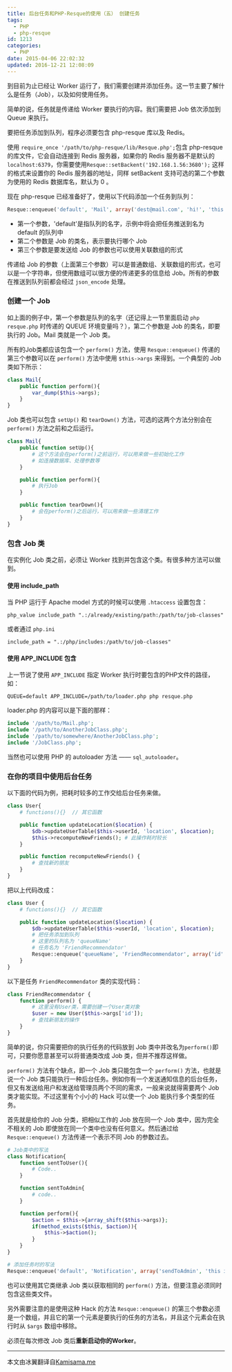 ```yaml
---
title: 后台任务和PHP-Resque的使用（五） 创建任务
tags:
  - PHP
  - php-resque
id: 1213
categories:
  - PHP
date: 2015-04-06 22:02:32
updated: 2016-12-21 12:08:09
---
```


到目前为止已经让 Worker 运行了，我们需要创建并添加任务。这一节主要了解什么是任务（Job），以及如何使用任务。

简单的说，任务就是传递给 Worker 要执行的内容。我们需要把 Job 依次添加到 Queue 来执行。

要把任务添加到队列，程序必须要包含 php-resque 库以及 Redis。

使用 `require_once '/path/to/php-resque/lib/Resque.php';`包含 php-resque 的库文件，它会自动连接到 Redis 服务器，如果你的 Redis 服务器不是默认的`localhost:6379`，你需要使用`Resque::setBackent('192.168.1.56:3680');` 这样的格式来设置你的 Redis 服务器的地址，同样 setBackent 支持可选的第二个参数为使用的 Redis 数据库名，默认为 0 。

现在 php-resque 已经准备好了，使用以下代码添加一个任务到队列：

```php
Resque::enqueue('default', 'Mail', array('dest@mail.com', 'hi!', 'this is a test content'));
```

*   第一个参数，'default'是指队列的名字，示例中将会把任务推送到名为 default 的队列中
*   第二个参数是 Job 的类名，表示要执行哪个 Job
*   第三个参数是要发送给 Job 的参数也可以使用关联数组的形式

传递给 Job 的参数（上面第三个参数）可以是普通数组、关联数组的形式，也可以是一个字符串，但使用数组可以很方便的传递更多的信息给 Job。所有的参数在推送到队列前都会经过 `json_encode` 处理。

### 创建一个 Job

如上面的例子中，第一个参数是队列的名字（还记得上一节里面启动 `php resque.php` 时传递的 QUEUE 环境变量吗？），第二个参数是 Job 的类名，即要执行的 Job。Mail 类就是一个 Job 类。

所有的Job类都应该包含一个 `perform()` 方法，使用 `Resque::enqueue()` 传递的第三个参数可以在 `perform()` 方法中使用 `$this->args` 来得到。一个典型的 Job 类如下所示：

```php
class Mail{
	public function perform(){
		var_dump($this->args);
	}
}
```

Job 类也可以包含 `setUp()` 和 `tearDown()` 方法，可选的这两个方法分别会在 `perform()` 方法之前和之后运行。

```php
class Mail{
	public function setUp(){
		# 这个方法会在perform()之前运行，可以用来做一些初始化工作
		# 如连接数据库、处理参数等
	}

	public function perform(){
		# 执行Job
	}

	public function tearDown(){
		# 会在perform()之后运行，可以用来做一些清理工作
	}
}
```

### 包含 Job 类

在实例化 Job 类之前，必须让 Worker 找到并包含这个类。有很多种方法可以做到。

#### 使用 include_path

当 PHP 运行于 Apache model 方式的时候可以使用 `.htaccess` 设置包含：

```
php_value include_path ".:/already/existing/path:/path/to/job-classes"
```

或者通过 `php.ini`

```
include_path = ".:/php/includes:/path/to/job-classes"
```

#### 使用 APP_INCLUDE 包含

上一节说了使用 `APP_INCLUDE` 指定 Worker 执行时要包含的PHP文件的路径，如：

```
QUEUE=default APP_INCLUDE=/path/to/loader.php php resque.php
```

loader.php 的内容可以是下面的那样：

```php
include '/path/to/Mail.php';
include '/path/to/AnotherJobClass.php';
include '/path/to/somewhere/AnotherJobClass.php';
include '/JobClass.php';
```

当然也可以使用 PHP 的 autoloader 方法 —— `sql_autoloader`。

### 在你的项目中使用后台任务

以下面的代码为例，把耗时较多的工作交给后台任务来做。

```php
class User{
    # functions(){}  // 其它函数

    public function updateLocation($location) {
        $db->updateUserTable($this->userId, 'location', $location);
        $this->recomputeNewFriends(); # 此操作耗时较长
    }

    public function recomputeNewFriends() {
        # 查找新的朋友
    }
}
```

把以上代码改成：

```php
class User {
    # functions(){}  // 其它函数

    public function updateLocation($location) {
        $db->updateUserTable($this->userId, 'location', $location);
        # 把任务添加到队列
        # 这里的队列名为 'queueName'
        # 任务名为 'FriendRecommendator'
        Resque::enqueue('queueName', 'FriendRecommendator', array('id' => $this->userId));
    }
}
```

以下是任务 `FriendRecommendator` 类的实现代码：

```php
class FriendRecommendator {
    function perform() {
        # 这里没有User类，需要创建一个User类对象
        $user = new User($this->args['id']);
        # 查找新朋友的操作
    }
}
```

简单的说，你只需要把你的执行任务的代码放到 Job 类中并改名为`perform()`即可，只要你愿意甚至可以将普通类改成 Job 类，但并不推荐这样做。

`perform()` 方法有个缺点，即一个 Job 类只能包含一个 `perform()` 方法，也就是说一个 Job 类只能执行一种后台任务。例如你有一个发送通知信息的后台任务，但又有发送给用户和发送给管理员两个不同的需求，一般来说就得需要两个 Job 类才能实现。不过这里有个小小的 Hack 可以使一个 Job 能执行多个类型的任务。

首先就是给你的 Job 分类，把相似工作的 Job 放在同一个 Job 类中，因为完全不相关的 Job 即使放在同一个类中也没有任何意义。然后通过给 `Resque::enqueue()` 方法传递一个表示不同 Job 的参数过去。

```php
# Job类中的写法
class Notification{
	function sentToUser(){
		# Code..
	}

	function sentToAdmin{
		# code..
	}

	function perform(){
		$action = $this->{array_shift($this->args)};
		if(method_exists($this, $action)){
			$this->$action();
		}
	}
}

# 添加任务时的写法
Resque::enqueue('default', 'Notification', array('sendToAdmin', 'this is content'));
```

也可以使用其它类继承 Job 类以获取相同的 `perform()` 方法，但要注意必须同时包含这些类文件。

另外需要注意的是使用这种 Hack 的方法 `Resque::enqueue()` 的第三个参数必须是一个数组，并且它的第一个元素是要执行的任务的方法名，并且这个元素会在执行时从 `$args` 数组中移除。

必须在每次修改 Job 类后**重新启动你的Worker**。

---

本文由冰翼翻译自[Kamisama.me](http://www.kamisama.me/2012/10/13/background-jobs-with-php-and-resque-part-5-creating-jobs)


